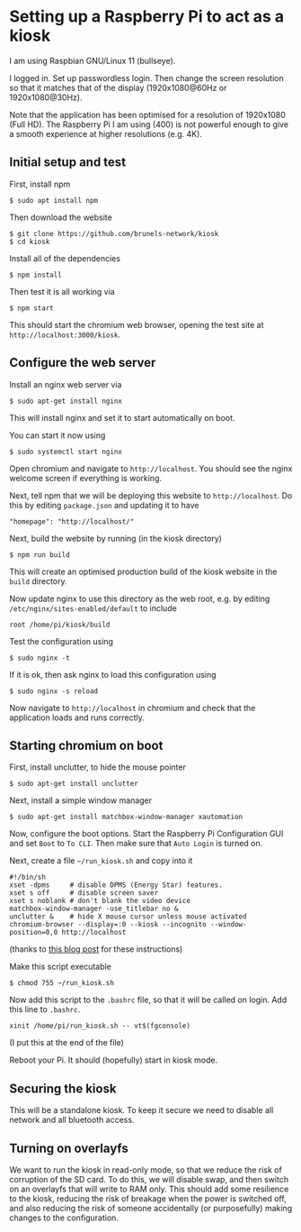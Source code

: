 # Setting up a Raspberry Pi to act as a kiosk

I am using Raspbian GNU/Linux 11 (bullseye).

I logged in. Set up passwordless login. Then change the screen
resolution so that it matches that of the display
(1920x1080@60Hz or 1920x1080@30Hz).

Note that the application has been optimised for a resolution
of 1920x1080 (Full HD). The Raspberry Pi I am using (400) is not powerful
enough to give a smooth experience at higher resolutions
(e.g. 4K).

## Initial setup and test

First, install npm

```
$ sudo apt install npm
```

Then download the website

```
$ git clone https://github.com/brunels-network/kiosk
$ cd kiosk
```

Install all of the dependencies

```
$ npm install
```

Then test it is all working via

```
$ npm start
```

This should start the chromium web browser, opening the test site 
at `http://localhost:3000/kiosk`.

## Configure the web server

Install an nginx web server via

```
$ sudo apt-get install nginx
```

This will install nginx and set it to start automatically
on boot. 

You can start it now using

```
$ sudo systemctl start nginx
```

Open chromium and navigate to `http://localhost`. You should see the nginx
welcome screen if everything is working.

Next, tell npm that we will be deploying this website to 
`http://localhost`. Do this by editing `package.json` and updating
it to have

```
"homepage": "http://localhost/"
```

Next, build the website by running (in the kiosk directory)

```
$ npm run build
```

This will create an optimised production build of the kiosk
website in the `build` directory.

Now update nginx to use this directory as the web root, e.g.
by editing `/etc/nginx/sites-enabled/default` to include

```
root /home/pi/kiosk/build
```

Test the configuration using

```
$ sudo nginx -t
```

If it is ok, then ask nginx to load this configuration using

```
$ sudo nginx -s reload
```

Now navigate to `http://localhost` in chromium and check that the 
application loads and runs correctly.

## Starting chromium on boot

First, install unclutter, to hide the mouse pointer

```
$ sudo apt-get install unclutter
```

Next, install a simple window manager

```
$ sudo apt-get install matchbox-window-manager xautomation
```

Now, configure the boot options. Start the Raspberry Pi Configuration
GUI and set `Boot` to `To CLI`. Then make sure that 
`Auto Login` is turned on. 

Next, create a file `~/run_kiosk.sh` and copy into it

```
#!/bin/sh
xset -dpms     # disable DPMS (Energy Star) features.
xset s off     # disable screen saver
xset s noblank # don't blank the video device
matchbox-window-manager -use_titlebar no &
unclutter &    # hide X mouse cursor unless mouse activated
chromium-browser --display=:0 --kiosk --incognito --window-position=0,0 http://localhost
```

(thanks to [this blog post](https://reelyactive.github.io/diy/pi-kiosk/) for these instructions)

Make this script executable 

```
$ chmod 755 ~/run_kiosk.sh
```

Now add this script to the `.bashrc` file, so that it will be 
called on login. Add this line to `.bashrc`.

```
xinit /home/pi/run_kiosk.sh -- vt$(fgconsole)
```

(I put this at the end of the file)

Reboot your Pi. It should (hopefully) start in kiosk mode.

## Securing the kiosk

This will be a standalone kiosk. To keep it secure we need to disable
all network and all bluetooth access.

## Turning on overlayfs

We want to run the kiosk in read-only mode, so that we reduce the 
risk of corruption of the SD card. To do this, we will disable swap,
and then switch on an overlayfs that will write to RAM only. This
should add some resilience to the kiosk, reducing the risk of 
breakage when the power is switched off, and also reducing the risk
of someone accidentally (or purposefully) making changes to the
configuration.



